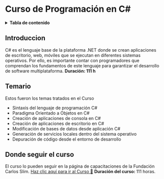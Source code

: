 # Curso de Programación en C#

<!-- TABLA DE CONTENIDO -->
<details>
    <summary><b>Tabla de contenido</b></summary>
    <br>
  <ol>
      <li><a href="#introduccion">Introducción del Curso </a></li>
      <li><a href="#temario">Temario</a></li>
      <li><a href="#donde-seguir-el-curso">¿Donde seguí el curso? </a></li>
  </ol>
</details>

## Introduccion 

C# es el lenguaje base de la plataforma .NET donde se crean aplicaciones de escritorio, web, móviles que se ejecutan en diferentes sistemas operativos.
Por ello, es importante contar con programadores que comprendan los fundamentos de este lenguaje para garantizar el desarrollo de software multiplataforma.
<b>Duración: 111 h</b>

## Temario
Estos fueron los temas tratados en el Curso
<br>
<ul>
    <li>Sintaxis del lenguaje de programación C#</li>
    <li>Paradigma Orientado a Objetos en C#</li>
    <li>Creación de aplicaciones de consola en C#</li>
    <li>Creación de aplicaciones de escritorio en C#</li>
    <li>Modificación de bases de datos desde aplicación C#</li>
    <li>Generación de servicios locales dentro del sistema operativo</li>
    <li>Depuración de código desde el entorno de desarrollo</li>
</ul>

## Donde seguir el curso
El curso lo pueden seguir en la página de capacitaciones de la Fundación Carlos Slim. 
<a href="https://capacitateparaelempleo.org/cursos/view/277">Haz clic aquí para ir al Curso 📍</a>
<b>Duración del curso: </b> 111 horas.
